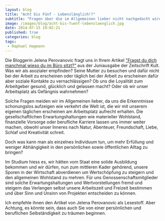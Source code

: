 ```yaml
---
layout: blog
title: "Acht bis Fünf - Lebenslänglich!?"
subtitle: "Fragen über die im Allgemeinen lieber nicht nachgedacht wird."
image: /images/blog/acht-bis-fuenf-lebenslaenglich.jpg
date: 2014-07-15 19:02:21
published: true
categories: blog
tags:
 - Raphael Hagmann
---
```


Die Bloggerin Jelena Perovanovic fragt uns in Ihrem Artikel ["Fragst du dich manchmal wieso du im Büro sitzt?"][issu1]  aus der Juniausgabe der Zeitschrift Kult. Was wir als asozialer empfinden? Seine Mutter zu besuchen und dafür nicht bei der Arbeit zu erscheinen oder täglich bei der Arbeit zu erscheinen dafür aber soziale Kontakte zu vernachlässigen? Ob uns die Loyalität zum Arbeitgeber gesund, glücklich und gelassen macht? Oder ob wir unser Arbeitsplatz als Gefängnis wahrnehmen?

Solche Fragen meiden wir im Allgemeinen lieber, da uns die Erkenntnisse schonungslos aufzeigen wie verkehrt die Welt ist, die wir mit unserem eigenen täglichen erscheinen am Arbeitsplatz aufrecht erhalten. Die gesellschaftlichen Erwartungshaltungen wie materieller Wohlstand, finanzielle Vorsorge oder berufliche Karriere lassen uns immer weiter machen, obwohl unser Inneres nach Natur, Abenteuer, Freundschaft, Liebe, Schlaf und Kreativität schreit.

Doch was kann man als einzelnes Individuum tun, um mehr Erfüllung und weniger Abhängigkeit in den persönlichen sowie öffentlichen Alltag zu bringen?

Im Studium hiess es, wir hätten vom Staat eine solide Ausbildung bekommen und wir dürfen, nun zum mittleren Kader gehörend, unsere Sporen in der Wirtschaft abverdienen um Wertschöpfung zu steigern und den allgemeinen Wohlstand zu mehren.
Für uns Genossenschaftsmitglieder sind solche Erwartungshaltungen und Wertvorstellungen fremd und steigern das Verlangen selbst unsere Arbeitszeit und Freizeit bestimmen und über Sinn und Unsinn von Projekten entscheiden zu können.

Ich empfehle ihnen den Artikel von Jelena Perovanovic als Lesestoff. Aber Achtung, es könnte sein, dass auch Sie von einer persönlichen und beruflichen Selbständigkeit zu träumen beginnen.

[issu1]: http://issuu.com/kultch/docs/06_kult_ch_juni_2014/0